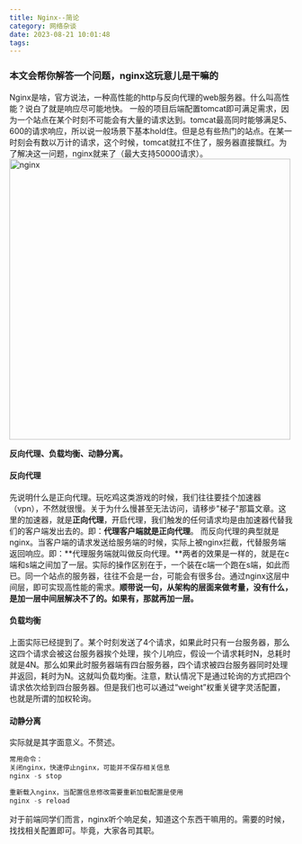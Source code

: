 ```yaml
---
title: Nginx--简论
category: 网络杂谈
date: 2023-08-21 10:01:48
tags:
---
```

### 本文会帮你解答一个问题，nginx这玩意儿是干嘛的
Nginx是啥，官方说法，一种高性能的http与反向代理的web服务器。什么叫高性能？说白了就是响应尽可能地快。
一般的项目后端配置tomcat即可满足需求，因为一个站点在某个时刻不可能会有大量的请求达到。tomcat最高同时能够满足5、600的请求响应，所以说一般场景下基本hold住。但是总有些热门的站点。在某一时刻会有数以万计的请求，这个时候，tomcat就扛不住了，服务器直接飘红。为了解决这一问题，nginx就来了（最大支持50000请求）。
<img src="/img/nginx.jpg" alt="nginx" width="500">

**反向代理、负载均衡、动静分离。**

#### 反向代理
先说明什么是正向代理。玩吃鸡这类游戏的时候，我们往往要挂个加速器（vpn），不然就很慢。关于为什么慢甚至无法访问，请移步"梯子"那篇文章。这里的加速器，就是**正向代理**，开启代理，我们触发的任何请求均是由加速器代替我们的客户端发出去的。即：**代理客户端就是正向代理**。
而反向代理的典型就是nginx。当客户端的请求发送给服务端的时候，实际上被nginx拦截，代替服务端返回响应。即：**代理服务端就叫做反向代理。**两者的效果是一样的，就是在c端和s端之间加了一层。实际的操作区别在于，一个装在c端一个跑在s端，如此而已。同一个站点的服务器，往往不会是一台，可能会有很多台。通过nginx这层中间层，即可实现高性能的需求。**顺带说一句，从架构的层面来做考量，没有什么，是加一层中间层解决不了的。如果有，那就再加一层。**

#### 负载均衡
上面实际已经提到了。某个时刻发送了4个请求，如果此时只有一台服务器，那么这四个请求会被这台服务器挨个处理，挨个儿响应，假设一个请求耗时N，总耗时就是4N。那么如果此时服务器端有四台服务器，四个请求被四台服务器同时处理并返回，耗时为N。这就叫负载均衡。注意，默认情况下是通过轮询的方式把四个请求依次给到四台服务器。但是我们也可以通过“weight”权重关键字灵活配置，也就是所谓的加权轮询。

#### 动静分离
实际就是其字面意义。不赘述。
```javascript
常用命令：
关闭nginx，快速停止nginx，可能并不保存相关信息
nginx -s stop

重新载入nginx，当配置信息修改需要重新加载配置是使用
nginx -s reload
```


对于前端同学们而言，nginx听个响足矣，知道这个东西干嘛用的。需要的时候，找找相关配置即可。毕竟，大家各司其职。